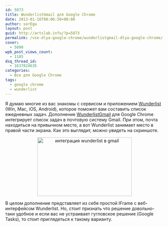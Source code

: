 ```yaml
---
id: 5873
title: WunderlistGmail для Google Chrome
date: 2013-01-16T00:06:50+00:00
author: serEga
layout: post
guid: http://artslab.info/?p=5873
permalink: /vse-dlya-google-chrome/wunderlistgmail-dlya-google-chrome/
cover:
  - 5890
wpb_post_views_count:
  - 1185
dsq_thread_id:
  - 1637824635
categories:
  - Все для Google Chrome
tags:
  - google chrome
  - wunderlist
---
```

Я думаю многие из вас знакомы с сервисом и приложением [Wunderlist](https://www.wunderlist.com/) (Win, Mac, iOS, Android), которое поможет вам составить список ежедневных задач. Дополнение [WunderlistGmail](https://chrome.google.com/webstore/detail/wunderlistgmail/hdhkganakjepbeggfjmdplecbdcfldck/related) для Google Chrome интегрирует список задач в почтовую систему Gmail.
При этом, почта находиться на привычном месте, а вот Wunderlist занимает место в правой части экрана. Как это выглядит, можно увидеть на скриншоте.

<center>
  <a href="{{site.img_cdn}}/wunderlist_gmail.jpg"><img src="{{site.img_cdn}}/wunderlist_gmail-300x187.jpg" alt="интеграция wunderlist в gmail" title="wunderlist_gmail" width="300" height="187" class="aligncenter size-medium wp-image-5874" srcset="{{site.img_cdn}}/wunderlist_gmail-300x187.jpg 300w, {{site.img_cdn}}/wunderlist_gmail.jpg 639w" sizes="(max-width: 300px) 100vw, 300px" /></a>
</center>

В целом дополнение представляет из себя простой IFrame с веб-интерфейсом Wunderlist. Но, стоит признать что решение довольно-таки удобное и если вас не устраивает гугловское решение (Google Tasks), то стоит приглядеться к такому варианту.